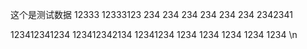 
这个是测试数据
12333
12333123
234
234
234
234
234
234
2342341

123412341234
123412342134
12341234
1234
1234
1234
1234
1234  \n
